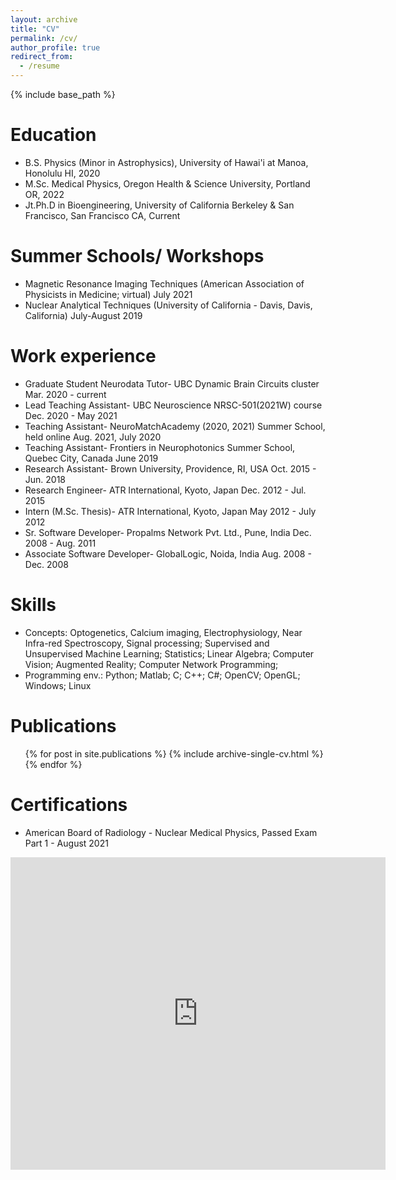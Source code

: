 ```yaml
---
layout: archive
title: "CV"
permalink: /cv/
author_profile: true
redirect_from:
  - /resume
---
```


{% include base_path %}

Education
======
* B.S. Physics (Minor in Astrophysics), University of Hawai'i at Manoa, Honolulu HI, 2020
* M.Sc. Medical Physics, Oregon Health & Science University, Portland OR, 2022
* Jt.Ph.D in Bioengineering, University of California Berkeley & San Francisco, San Francisco CA, Current

Summer Schools/ Workshops
======
* Magnetic Resonance Imaging Techniques (American Association of Physicists in Medicine; virtual) July 2021
* Nuclear Analytical Techniques (University of California - Davis, Davis, California) July-August 2019


Work experience
======
* Graduate Student Neurodata Tutor- UBC Dynamic Brain Circuits cluster Mar. 2020 - current
* Lead Teaching Assistant- UBC Neuroscience NRSC-501(2021W) course Dec. 2020 - May 2021
* Teaching Assistant- NeuroMatchAcademy (2020, 2021) Summer School, held online Aug. 2021, July 2020
* Teaching Assistant- Frontiers in Neurophotonics Summer School, Quebec City, Canada June 2019
* Research Assistant- Brown University, Providence, RI, USA Oct. 2015 - Jun. 2018
* Research Engineer- ATR International, Kyoto, Japan Dec. 2012 - Jul. 2015
* Intern (M.Sc. Thesis)- ATR International, Kyoto, Japan May 2012 - July 2012
* Sr. Software Developer- Propalms Network Pvt. Ltd., Pune, India Dec. 2008 - Aug. 2011
* Associate Software Developer- GlobalLogic, Noida, India Aug. 2008 - Dec. 2008
  
Skills
======
* Concepts: Optogenetics, Calcium imaging, Electrophysiology, Near Infra-red Spectroscopy, Signal processing; Supervised and Unsupervised Machine Learning; Statistics; Linear Algebra; Computer Vision; Augmented Reality; Computer Network Programming;
* Programming env.: Python; Matlab; C; C++; C#; OpenCV; OpenGL; Windows; Linux

Publications
======
  <ul>{% for post in site.publications %}
    {% include archive-single-cv.html %}
  {% endfor %}</ul>
  
Certifications
======
* American Board of Radiology - Nuclear Medical Physics, Passed Exam Part 1 - August 2021
  



<embed src="https://pankajkgupta.github.io/files/cv_pankaj.pdf" type="application/pdf" width="600px" height="500px" />
